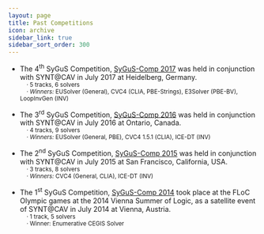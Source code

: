 ```yaml
---
layout: page
title: Past Competitions
icon: archive
sidebar_link: true
sidebar_sort_order: 300
---
```


- The 4<sup>th</sup> SyGuS Competition, [SyGuS-Comp 2017](2017) was held
  in conjunction with SYNT@CAV in July 2017 at Heidelberg, Germany.
  <br>
  <small>
    &nbsp; &nbsp; &middot; 5 tracks, 6 solvers <br>
    &nbsp; &nbsp; &middot; _Winners:_ EUSolver (General), CVC4 (CLIA, PBE-Strings), E3Solver (PBE-BV), LoopInvGen (INV)
  </small>

- The 3<sup>rd</sup> SyGuS Competition, [SyGuS-Comp 2016](2016) was held
  in conjunction with SYNT@CAV in July 2016 at Ontario, Canada.
  <br>
  <small>
    &nbsp; &nbsp; &middot; 4 tracks, 9 solvers <br>
    &nbsp; &nbsp; &middot; _Winners:_ EUSolver (General, PBE), CVC4 1.5.1 (CLIA), ICE-DT (INV)
  </small>

- The 2<sup>nd</sup> SyGuS Competition, [SyGuS-Comp 2015](2015) was held
  in conjunction with SYNT@CAV in July 2015 at San Francisco, California, USA.
  <br>
  <small>
    &nbsp; &nbsp; &middot; 3 tracks, 8 solvers <br>
    &nbsp; &nbsp; &middot; _Winners:_ CVC4 (General, CLIA), ICE-DT (INV)
  </small>

- The 1<sup>st</sup> SyGuS Competition, [SyGuS-Comp 2014](2014) took place
  at the FLoC Olympic games at the 2014 Vienna Summer of Logic,
  as a satellite event of SYNT@CAV in July 2014 at Vienna, Austria.
  <br>
  <small>
    &nbsp; &nbsp; &middot; 1 track, 5 solvers <br>
    &nbsp; &nbsp; &middot; Winner: Enumerative CEGIS Solver
  </small>